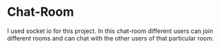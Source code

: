 # Chat-Room
I used socket io for this project.
In this chat-room different users can join different rooms and can chat with the other users of that particular room.
